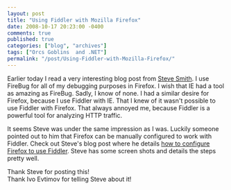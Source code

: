 ```yaml
---
layout: post
title: "Using Fiddler with Mozilla Firefox"
date: 2008-10-17 20:23:00 -0400
comments: true
published: true
categories: ["blog", "archives"]
tags: ["Orcs Goblins  and .NET"]
permalink: "/post/Using-Fiddler-with-Mozilla-Firefox/"
---
```

<!-- more -->

<p>Earlier today I read a very interesting blog post from <a href="http://stevesmithblog.com/" target="_blank">Steve Smith</a>. I use FireBug for all of my debugging purposes in Firefox. I wish that IE had a tool as amazing as FireBug. Sadly, I know of none. I had a similar desire for Firefox, because I use Fiddler with IE. That I knew of it wasn't possible to use Fiddler with Firefox. That always annoyed me, because Fiddler is a powerful tool for analyzing HTTP traffic.</p>
<p>It seems Steve was under the same impression as I was. Luckily someone pointed out to him that Firefox can be manually configured to work with Fiddler. Check out Steve's blog post where he details <a href="http://stevesmithblog.com/blog/fiddler-for-firefox/" target="_blank">how to configure Firefox to use Fiddler</a>. Steve has some screen shots and details the steps pretty well.</p>
<p>Thank Steve for posting this!<br />Thank Ivo Evtimov for telling Steve about it!</p>
